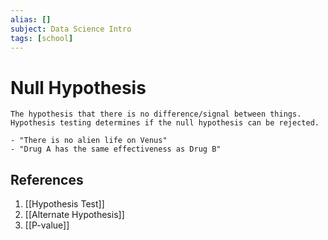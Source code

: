```yaml
---
alias: []
subject: Data Science Intro
tags: [school]
---
```

# Null Hypothesis

```ad-note
The hypothesis that there is no difference/signal between things. Hypothesis testing determines if the null hypothesis can be rejected.
```

```ad-example
- "There is no alien life on Venus"
- "Drug A has the same effectiveness as Drug B"
```

## References
1. [[Hypothesis Test]]
2. [[Alternate Hypothesis]]
3. [[P-value]]